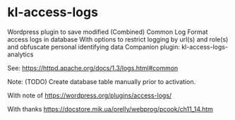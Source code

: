 # kl-access-logs
Wordpress plugin to save modified (Combined) Common Log Format access logs in database
With options to restrict logging by url(s) and role(s) and obfuscate personal identifying data
Companion plugin: kl-access-logs-analytics

See: https://httpd.apache.org/docs/1.3/logs.html#common

Note: (TODO) Create database table manually prior to activation.

With note of https://wordpress.org/plugins/access-logs/

With thanks https://docstore.mik.ua/orelly/webprog/pcook/ch11_14.htm
